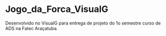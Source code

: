 # Jogo_da_Forca_VisualG
Desenvolvido no VisualG para entrega de projeto do 1o semestre curso de ADS na Fatec Araçatuba.
